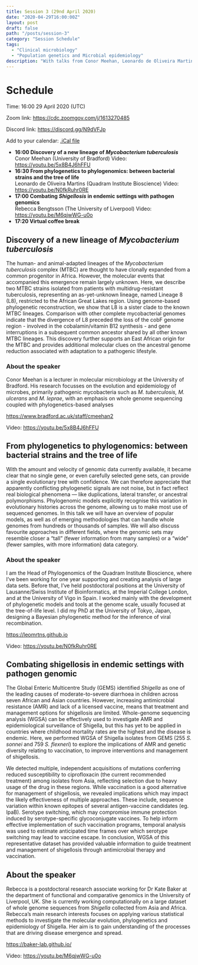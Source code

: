 ```yaml
---
title: Session 3 (29nd April 2020)
date: "2020-04-29T16:00:00Z"
layout: post
draft: false
path: "/posts/session-3"
category: "Session Schedule"
tags:
  - "Clinical microbiology"
  - "Population genetics and Microbial epidemiology"
description: "With talks from Conor Meehan, Leonardo de Oliveira Martins and Rebecca Bengtsson"
---
```

# Schedule 

Time: 16:00 29 April 2020 (UTC) 

Zoom link: https://cdc.zoomgov.com/j/1613270485

Discord link: https://discord.gg/N9dVFJp

Add to your calendar: [.iCal file](./Micro_Binfie_Virtual_conference.ics)

* **16:00 Discovery of a new lineage of *Mycobacterium tuberculosis*** 
  Conor Meehan (University of Bradford) Video: https://youtu.be/5x8B4J6hFFU
* **16:30 From phylogenetics to phylogenomics: between bacterial strains and the tree of life**  
  Leonardo de Oliveira Martins  (Quadram Institute Bioscience) Video: https://youtu.be/N0fkRuhr0RE
* **17:00 Combating *Shigellosis* in endemic settings with pathogen genomics**  
  Rebecca Bengtsson (The University of Liverpool) Video: https://youtu.be/M6qjwWG-u0o
* **17:20 Virtual coffee break**

## Discovery of a new lineage of *Mycobacterium tuberculosis*
The human- and animal-adapted lineages of the *Mycobacterium tuberculosis* complex (MTBC) are thought to have clonally expanded from a common progenitor in Africa. However, the molecular events that accompanied this emergence remain largely unknown. Here, we describe two MTBC strains isolated from patients with multidrug-resistant tuberculosis, representing an as-yet-unknown lineage, named Lineage 8 (L8), restricted to the African Great Lakes region. Using genome-based phylogenetic reconstruction, we show that L8 is a sister clade to the known MTBC lineages. Comparison with other complete mycobacterial genomes indicate that the divergence of L8 preceded the loss of the cobF genome region - involved in the cobalamin/vitamin B12 synthesis - and gene interruptions in a subsequent common ancestor shared by all other known MTBC lineages. This discovery further supports an East African origin for the MTBC and provides additional molecular clues on the ancestral genome reduction associated with adaptation to a pathogenic lifestyle.

### About the speaker
Conor Meehan is a lecturer in molecular microbiology at the University of Bradford. His research focusses on the evolution and epidemiology of microbes, primarily pathogenic mycobacteria such as *M. tuberculosis, M. ulcerans* and *M. leprae*, with an emphasis on whole genome sequencing coupled with phylogenetics-based analyses

https://www.bradford.ac.uk/staff/cmeehan2

Video: https://youtu.be/5x8B4J6hFFU

## From phylogenetics to phylogenomics: between bacterial strains and the tree of life
With the amount and velocity of genomic data currently available, it became clear that no single gene, or even carefully selected gene sets, can provide a single evolutionary tree with confidence. We can therefore appreciate that apparently conflicting phylogenetic signals are not noise, but in fact reflect real biological phenomena ―  like duplications, lateral transfer, or ancestral polymorphisms. Phylogenomic models explicitly recognise this variation in evolutionary histories across the genome, allowing us to make most use of sequenced genomes. In this talk we will have an overview of popular models, as well as of emerging methodologies that can handle whole genomes from hundreds or thousands of samples.  We will also discuss favourite approaches in different fields, where the genomic sets may resemble closer a “tall” (fewer information from many samples) or a “wide” (fewer samples, with more information) data category.

### About the speaker
I am the Head of Phylogenomics of the Quadram Institute Bioscience, where I’ve been working for one year supporting and creating analysis of large data sets. Before that, I’ve held postdoctoral positions at the University of Lausanne/Swiss Institute of Bioinformatics, at the Imperial College London, and at the University of Vigo in Spain. I worked mainly with the development of phylogenetic models and tools at the genome scale, usually focused at the tree-of-life level. I did my PhD at the University of Tokyo, Japan, designing a Bayesian phylogenetic method for the inference of viral recombination.   

https://leomrtns.github.io

Video: https://youtu.be/N0fkRuhr0RE

## Combating shigellosis in endemic settings with pathogen genomic 
The Global Enteric Multicentre Study (GEMS) identified *Shigella* as one of the leading causes of moderate-to-severe diarrhoea in children across seven African and Asian countries. However, increasing antimicrobial resistance (AMR) and lack of a licensed vaccine, means that treatment and management options for shigellosis are limited. Whole-genome sequencing analysis (WGSA) can be effectively used to investigate AMR and epidemiological surveillance of Shigella, but this has yet to be applied in countries where childhood mortality rates are the highest and the disease is endemic. Here, we performed WGSA of Shigella isolates from GEMS (255 *S. sonnei* and 759 *S. flexneri*) to explore the implications of AMR and genetic diversity relating to vaccination, to improve interventions and management of shigellosis.

We detected multiple, independent acquisitions of mutations conferring reduced susceptibility to ciprofloxacin (the current recommended treatment) among isolates from Asia, reflecting selection due to heavy usage of the drug in these regions. While vaccination is a good alternative for management of shigellosis, we revealed implications which may impact the likely effectiveness of multiple approaches. These include, sequence variation within known epitopes of several antigen-vaccine candidates (eg. IpaB). Serotype switching, which may compromise immune protection induced by serotype-specific glycoconjugate vaccines. To help inform effective implementation of such vaccination programs, temporal analysis was used to estimate anticipated time frames over which serotype switching may lead to vaccine escape. In conclusion, WGSA of this representative dataset has provided valuable information to guide treatment and management of shigellosis through antimicrobial therapy and vaccination.

## About the speaker
Rebecca is a postdoctoral research associate working for Dr Kate Baker at the department of functional and comparative genomics in the University of Liverpool, UK. She is currently working computationally on a large dataset of whole genome sequences from *Shigella* collected from Asia and Africa. Rebecca’s main research interests focuses on applying various statistical methods to investigate the molecular evolution, phylogenetics and epidemiology of Shigella. Her aim is to gain understanding of the processes that are driving disease emergence and spread.

https://baker-lab.github.io/

Video: https://youtu.be/M6qjwWG-u0o

